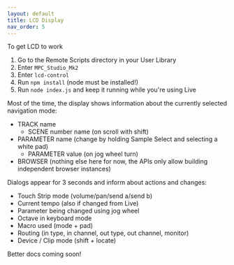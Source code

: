 ```yaml
---
layout: default
title: LCD Display
nav_order: 5
---
```


To get LCD to work
1. Go to the Remote Scripts directory in your User Library
2. Enter `MPC_Studio_Mk2`
3. Enter `lcd-control`
4. Run `npm install` (node must be installed!)
5. Run `node index.js` and keep it running while you're using Live


Most of the time, the display shows information about the currently selected navigation mode:
* TRACK name
  * SCENE number name (on scroll with shift)
* PARAMETER name (change by holding Sample Select and selecting a white pad)
  * PARAMETER value (on jog wheel turn)
* BROWSER (nothing else here for now, the APIs only allow building independent browser instances)

Dialogs appear for 3 seconds and inform about actions and changes:
  * Touch Strip mode (volume/pan/send a/send b)
  * Current tempo (also if changed from Live)
  * Parameter being changed using jog wheel
  * Octave in keyboard mode
  * Macro used (mode + pad)
  * Routing (in type, in channel, out type, out channel, monitor)
  * Device / Clip mode (shift + locate)

Better docs coming soon!